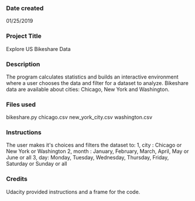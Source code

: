 ### Date created
01/25/2019

### Project Title
Explore US Bikeshare Data

### Description
The program calculates statistics and builds an interactive environment where a user chooses the data and filter for a dataset to analyze. Bikeshare data are available about cities: Chicago, New York and Washington.

### Files used
bikeshare.py
chicago.csv
new_york_city.csv
washington.csv

### Instructions
The user makes it's choices and filters the dataset to:
1, city : Chicago or New York or Washington
2, month : January, February, March, April, May or June or all
3, day: Monday, Tuesday, Wednesday, Thursday, Friday, Saturday or Sunday or all

### Credits
Udacity provided instructions and a frame for the code.
